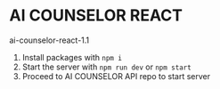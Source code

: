# AI COUNSELOR REACT
 ai-counselor-react-1.1

1. Install packages with `npm i`
2. Start the server with `npm run dev` or `npm start`
3. Proceed to AI COUNSELOR API repo to start server
